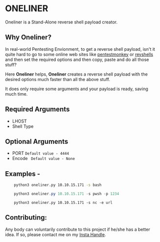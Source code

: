 
# ONELINER
Oneliner is a Stand-Alone reverse shell payload creator.
## Why **Oneliner**?

In real-world Pentesting Envionment, to get a reverse shell payload, isn't it quite hard to go to some online web sites like [pentestmonkey](https://pentestmonkey.net/cheat-sheet/shells/reverse-shell-cheat-sheet) or [revshells](https://www.revshells.com/) and then set the required options and then copy, paste and do all those stuff?

Here **Oneliner** helps, **Oneliner** creates a reverse shell payload with the desired options much faster than all the above stuff.

It does only require some arguments and your payload is ready, saving much time.


## Required Arguments

- LHOST
- Shell Type

## Optional Arguments

- PORT ```Default value - 4444```
- Encode ``` Default value - None```


## Examples -
```bash
    python3 oneliner.py 10.10.15.171 -s bash
```
```powershell
    python3 oneliner.py 10.10.15.171 -s pwsh -p 1234
```
```netcat_url_encoded
    python3 oneliner.py 10.10.15.171 -s nc -e url
```

## Contributing:
Any body can voluntarily contribute to this project if he/she has a better idea.
If so, please contact me on my [Insta Handle](https://www.instagram.com/sayanray385/).
